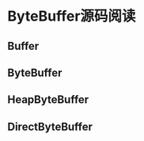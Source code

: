 # ByteBuffer源码阅读



## Buffer















## ByteBuffer



















## HeapByteBuffer



















## DirectByteBuffer


















